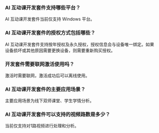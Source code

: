### AI 互动课开发套件支持哪些平台？
AI 互动课开发套件当前仅支持 Windows 平台。 

### AI 互动课开发套件的授权方式包括哪些？
AI 互动课开发套件支持按年授权及永久授权，授权信息会与设备唯一绑定。如果设备损坏或其他原因需要更换设备，则需要重新购买授权。

### 开发套件需要联网激活使用吗？
激活时需要联网，激活成功后可以离线使用。

### AI 互动课开发套件的主要应用场景？
主要应用场景为线下双师课堂、学生学情分析。

### AI 互动课开发套件可以支持的视频路数是多少？
当前仅支持对1路视频进行处理和分析。
